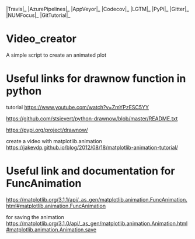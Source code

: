 |Travis|_ |AzurePipelines|_ |AppVeyor|_ |Codecov|_ |LGTM|_ |PyPi|_ |Gitter|_ |NUMFocus|_ |GitTutorial|_

# Video_creator
A simple script to create an animated plot


# Useful links for drawnow function in python 

tutorial
https://www.youtube.com/watch?v=ZmYPzESC5YY

https://github.com/stsievert/python-drawnow/blob/master/README.txt

https://pypi.org/project/drawnow/

create a video with matplotlib.animation
https://jakevdp.github.io/blog/2012/08/18/matplotlib-animation-tutorial/


# Useful link and documentation for FuncAnimation 

https://matplotlib.org/3.1.1/api/_as_gen/matplotlib.animation.FuncAnimation.html#matplotlib.animation.FuncAnimation

for saving the animation
https://matplotlib.org/3.1.0/api/_as_gen/matplotlib.animation.Animation.html#matplotlib.animation.Animation.save

```python

```
